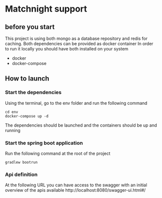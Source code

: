 # Matchnight support

## before you start
This project is using both mongo as a database repository and redis for caching.
Both dependencies can be provided as docker container
In order to run it locally you should have both installed on your system
- docker 
- docker-compose 

## How to launch

### Start the dependencies
Using the terminal, go to the env folder and run the following command
```
cd env
docker-compose up -d
```
The dependencies should be launched and the containers should be up and running

### Start the spring boot application
Run the following command at the root of the project
```
gradlew bootrun
```

### Api definition
At the following URL you can have access to the swagger with an initial overview of the apis available
http://localhost:8080/swagger-ui.html#/